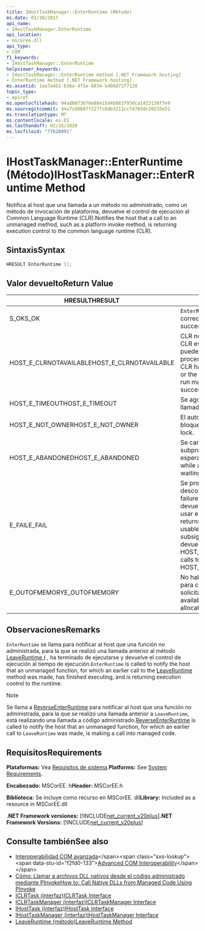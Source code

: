 ```yaml
---
title: IHostTaskManager::EnterRuntime (Método)
ms.date: 03/30/2017
api_name:
- IHostTaskManager.EnterRuntime
api_location:
- mscoree.dll
api_type:
- COM
f1_keywords:
- IHostTaskManager::EnterRuntime
helpviewer_keywords:
- IHostTaskManager::EnterRuntime method [.NET Framework hosting]
- EnterRuntime method [.NET Framework hosting]
ms.assetid: 1aa7a4b1-636a-4f5e-b834-b406d72f7120
topic_type:
- apiref
ms.openlocfilehash: 94ad0073678e88e15d4b083793dca1423130f7e9
ms.sourcegitcommit: 44a7cd8687f227fc6db3211ccf4783dc20235e51
ms.translationtype: MT
ms.contentlocale: es-ES
ms.lasthandoff: 02/26/2020
ms.locfileid: "77628091"
---
```

# <a name="ihosttaskmanagerenterruntime-method"></a><span data-ttu-id="f2fd0-102">IHostTaskManager::EnterRuntime (Método)</span><span class="sxs-lookup"><span data-stu-id="f2fd0-102">IHostTaskManager::EnterRuntime Method</span></span>
<span data-ttu-id="f2fd0-103">Notifica al host que una llamada a un método no administrado, como un método de invocación de plataforma, devuelve el control de ejecución al Common Language Runtime (CLR).</span><span class="sxs-lookup"><span data-stu-id="f2fd0-103">Notifies the host that a call to an unmanaged method, such as a platform invoke method, is returning execution control to the common language runtime (CLR).</span></span>  
  
## <a name="syntax"></a><span data-ttu-id="f2fd0-104">Sintaxis</span><span class="sxs-lookup"><span data-stu-id="f2fd0-104">Syntax</span></span>  
  
```cpp  
HRESULT EnterRuntime ();  
```  
  
## <a name="return-value"></a><span data-ttu-id="f2fd0-105">Valor devuelto</span><span class="sxs-lookup"><span data-stu-id="f2fd0-105">Return Value</span></span>  
  
|<span data-ttu-id="f2fd0-106">HRESULT</span><span class="sxs-lookup"><span data-stu-id="f2fd0-106">HRESULT</span></span>|<span data-ttu-id="f2fd0-107">Descripción</span><span class="sxs-lookup"><span data-stu-id="f2fd0-107">Description</span></span>|  
|-------------|-----------------|  
|<span data-ttu-id="f2fd0-108">S_OK</span><span class="sxs-lookup"><span data-stu-id="f2fd0-108">S_OK</span></span>|<span data-ttu-id="f2fd0-109">`EnterRuntime` devolvió correctamente.</span><span class="sxs-lookup"><span data-stu-id="f2fd0-109">`EnterRuntime` returned successfully.</span></span>|  
|<span data-ttu-id="f2fd0-110">HOST_E_CLRNOTAVAILABLE</span><span class="sxs-lookup"><span data-stu-id="f2fd0-110">HOST_E_CLRNOTAVAILABLE</span></span>|<span data-ttu-id="f2fd0-111">CLR no se ha cargado en un proceso o CLR está en un estado en el que no puede ejecutar código administrado ni procesar la llamada correctamente.</span><span class="sxs-lookup"><span data-stu-id="f2fd0-111">The CLR has not been loaded into a process, or the CLR is in a state in which it cannot run managed code or process the call successfully.</span></span>|  
|<span data-ttu-id="f2fd0-112">HOST_E_TIMEOUT</span><span class="sxs-lookup"><span data-stu-id="f2fd0-112">HOST_E_TIMEOUT</span></span>|<span data-ttu-id="f2fd0-113">Se agotó el tiempo de espera de la llamada.</span><span class="sxs-lookup"><span data-stu-id="f2fd0-113">The call timed out.</span></span>|  
|<span data-ttu-id="f2fd0-114">HOST_E_NOT_OWNER</span><span class="sxs-lookup"><span data-stu-id="f2fd0-114">HOST_E_NOT_OWNER</span></span>|<span data-ttu-id="f2fd0-115">El autor de la llamada no posee el bloqueo.</span><span class="sxs-lookup"><span data-stu-id="f2fd0-115">The caller does not own the lock.</span></span>|  
|<span data-ttu-id="f2fd0-116">HOST_E_ABANDONED</span><span class="sxs-lookup"><span data-stu-id="f2fd0-116">HOST_E_ABANDONED</span></span>|<span data-ttu-id="f2fd0-117">Se canceló un evento mientras un subproceso o fibra bloqueados estaba esperando en él.</span><span class="sxs-lookup"><span data-stu-id="f2fd0-117">An event was canceled while a blocked thread or fiber was waiting on it.</span></span>|  
|<span data-ttu-id="f2fd0-118">E_FAIL</span><span class="sxs-lookup"><span data-stu-id="f2fd0-118">E_FAIL</span></span>|<span data-ttu-id="f2fd0-119">Se produjo un error grave desconocido.</span><span class="sxs-lookup"><span data-stu-id="f2fd0-119">An unknown catastrophic failure occurred.</span></span> <span data-ttu-id="f2fd0-120">Cuando un método devuelve E_FAIL, CLR ya no se puede usar en el proceso.</span><span class="sxs-lookup"><span data-stu-id="f2fd0-120">When a method returns E_FAIL, the CLR is no longer usable within the process.</span></span> <span data-ttu-id="f2fd0-121">Las llamadas subsiguientes a métodos de hospedaje devuelven HOST_E_CLRNOTAVAILABLE.</span><span class="sxs-lookup"><span data-stu-id="f2fd0-121">Subsequent calls to hosting methods return HOST_E_CLRNOTAVAILABLE.</span></span>|  
|<span data-ttu-id="f2fd0-122">E_OUTOFMEMORY</span><span class="sxs-lookup"><span data-stu-id="f2fd0-122">E_OUTOFMEMORY</span></span>|<span data-ttu-id="f2fd0-123">No había suficiente memoria disponible para completar la asignación solicitada.</span><span class="sxs-lookup"><span data-stu-id="f2fd0-123">Not enough memory was available to complete the requested allocation.</span></span>|  
  
## <a name="remarks"></a><span data-ttu-id="f2fd0-124">Observaciones</span><span class="sxs-lookup"><span data-stu-id="f2fd0-124">Remarks</span></span>  
 <span data-ttu-id="f2fd0-125">`EnterRuntime` se llama para notificar al host que una función no administrada, para la que se realizó una llamada anterior al método [LeaveRuntime (](../../../../docs/framework/unmanaged-api/hosting/ihosttaskmanager-leaveruntime-method.md) , ha terminado de ejecutarse y devuelve el control de ejecución al tiempo de ejecución.</span><span class="sxs-lookup"><span data-stu-id="f2fd0-125">`EnterRuntime` is called to notify the host that an unmanaged function, for which an earlier call to the [LeaveRuntime](../../../../docs/framework/unmanaged-api/hosting/ihosttaskmanager-leaveruntime-method.md) method was made, has finished executing, and is returning execution control to the runtime.</span></span>  
  
> [!NOTE]
> <span data-ttu-id="f2fd0-126">Se llama a [ReverseEnterRuntime](../../../../docs/framework/unmanaged-api/hosting/ihosttaskmanager-reverseenterruntime-method.md) para notificar al host que una función no administrada, para la que se realizó una llamada anterior a `LeaveRuntime`, está realizando una llamada a código administrado.</span><span class="sxs-lookup"><span data-stu-id="f2fd0-126">[ReverseEnterRuntime](../../../../docs/framework/unmanaged-api/hosting/ihosttaskmanager-reverseenterruntime-method.md) is called to notify the host that an unmanaged function, for which an earlier call to `LeaveRuntime` was made, is making a call into managed code.</span></span>  
  
## <a name="requirements"></a><span data-ttu-id="f2fd0-127">Requisitos</span><span class="sxs-lookup"><span data-stu-id="f2fd0-127">Requirements</span></span>  
 <span data-ttu-id="f2fd0-128">**Plataformas:** Vea [Requisitos de sistema](../../../../docs/framework/get-started/system-requirements.md).</span><span class="sxs-lookup"><span data-stu-id="f2fd0-128">**Platforms:** See [System Requirements](../../../../docs/framework/get-started/system-requirements.md).</span></span>  
  
 <span data-ttu-id="f2fd0-129">**Encabezado:** MSCorEE. h</span><span class="sxs-lookup"><span data-stu-id="f2fd0-129">**Header:** MSCorEE.h</span></span>  
  
 <span data-ttu-id="f2fd0-130">**Biblioteca:** Se incluye como recurso en MSCorEE. dll</span><span class="sxs-lookup"><span data-stu-id="f2fd0-130">**Library:** Included as a resource in MSCorEE.dll</span></span>  
  
 <span data-ttu-id="f2fd0-131">**.NET Framework versiones:** [!INCLUDE[net_current_v20plus](../../../../includes/net-current-v20plus-md.md)]</span><span class="sxs-lookup"><span data-stu-id="f2fd0-131">**.NET Framework Versions:** [!INCLUDE[net_current_v20plus](../../../../includes/net-current-v20plus-md.md)]</span></span>  
  
## <a name="see-also"></a><span data-ttu-id="f2fd0-132">Consulte también</span><span class="sxs-lookup"><span data-stu-id="f2fd0-132">See also</span></span>

- <span data-ttu-id="f2fd0-133">[Interoperabilidad COM avanzada](https://docs.microsoft.com/previous-versions/dotnet/netframework-4.0/bd9cdfyx(v=vs.100))</span><span class="sxs-lookup"><span data-stu-id="f2fd0-133">[Advanced COM Interoperability](https://docs.microsoft.com/previous-versions/dotnet/netframework-4.0/bd9cdfyx(v=vs.100))</span></span>
- [<span data-ttu-id="f2fd0-134">Cómo: Llamar a archivos DLL nativos desde el código administrado mediante PInvoke</span><span class="sxs-lookup"><span data-stu-id="f2fd0-134">How to: Call Native DLLs from Managed Code Using PInvoke</span></span>](/cpp/dotnet/how-to-call-native-dlls-from-managed-code-using-pinvoke)
- [<span data-ttu-id="f2fd0-135">ICLRTask (interfaz)</span><span class="sxs-lookup"><span data-stu-id="f2fd0-135">ICLRTask Interface</span></span>](../../../../docs/framework/unmanaged-api/hosting/iclrtask-interface.md)
- [<span data-ttu-id="f2fd0-136">ICLRTaskManager (interfaz)</span><span class="sxs-lookup"><span data-stu-id="f2fd0-136">ICLRTaskManager Interface</span></span>](../../../../docs/framework/unmanaged-api/hosting/iclrtaskmanager-interface.md)
- [<span data-ttu-id="f2fd0-137">IHostTask (interfaz)</span><span class="sxs-lookup"><span data-stu-id="f2fd0-137">IHostTask Interface</span></span>](../../../../docs/framework/unmanaged-api/hosting/ihosttask-interface.md)
- [<span data-ttu-id="f2fd0-138">IHostTaskManager (interfaz)</span><span class="sxs-lookup"><span data-stu-id="f2fd0-138">IHostTaskManager Interface</span></span>](../../../../docs/framework/unmanaged-api/hosting/ihosttaskmanager-interface.md)
- [<span data-ttu-id="f2fd0-139">LeaveRuntime (método)</span><span class="sxs-lookup"><span data-stu-id="f2fd0-139">LeaveRuntime Method</span></span>](../../../../docs/framework/unmanaged-api/hosting/ihosttaskmanager-leaveruntime-method.md)

